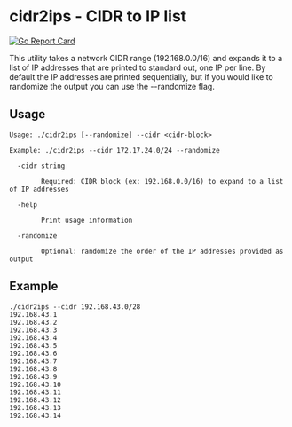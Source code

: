 # cidr2ips - CIDR to IP list 
[![Go Report Card](https://goreportcard.com/badge/github.com/robert-mcdermott/cidr2ips)](https://goreportcard.com/report/github.com/robert-mcdermott/cidr2ips)

This utility takes a network CIDR range (192.168.0.0/16) and expands it to a list of IP addresses that are printed to standard out, one IP per line. By default the IP addresses are printed sequentially, but if you would like to randomize the output you can use the --randomize flag.

## Usage

```
Usage: ./cidr2ips [--randomize] --cidr <cidr-block>

Example: ./cidr2ips --cidr 172.17.24.0/24 --randomize

  -cidr string
    
        Required: CIDR block (ex: 192.168.0.0/16) to expand to a list of IP addresses
    
  -help
    
        Print usage information
    
  -randomize
    
        Optional: randomize the order of the IP addresses provided as output
```


## Example

```
./cidr2ips --cidr 192.168.43.0/28 
192.168.43.1
192.168.43.2
192.168.43.3
192.168.43.4
192.168.43.5
192.168.43.6
192.168.43.7
192.168.43.8
192.168.43.9
192.168.43.10
192.168.43.11
192.168.43.12
192.168.43.13
192.168.43.14
```
